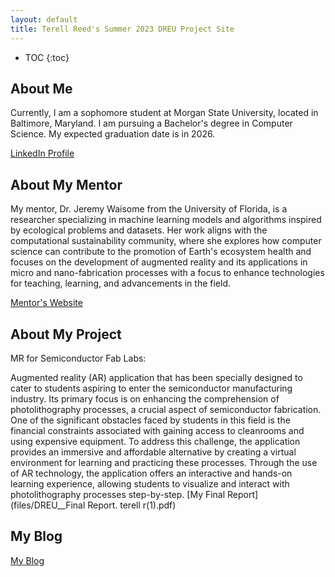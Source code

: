 ```yaml
---
layout: default
title: Terell Reed's Summer 2023 DREU Project Site
---
```


* TOC
{:toc}

## About Me


Currently, I am a sophomore student at Morgan State University, located in Baltimore, Maryland. I am pursuing a Bachelor's degree in Computer Science. My expected graduation date is in 2026.

[LinkedIn Profile](https://www.linkedin.com/in/terell-reed-140377263/)

## About My Mentor

My mentor, Dr. Jeremy Waisome from the University of Florida, is a researcher specializing in machine learning models and algorithms inspired by ecological problems and datasets. Her work aligns with the computational sustainability community, where she explores how computer science can contribute to the promotion of Earth's ecosystem health and focuses on the development of augmented reality and its applications in micro and nano-fabrication processes with a focus to enhance technologies for teaching, learning, and advancements in the field.

[Mentor's Website](https://www.jeremywaisome.com/)

## About My Project

MR for Semiconductor Fab Labs:

Augmented reality (AR) application that has been specially designed to cater to students aspiring to enter the semiconductor manufacturing industry. Its primary focus is on enhancing the comprehension of photolithography processes, a crucial aspect of semiconductor fabrication. One of the significant obstacles faced by students in this field is the financial constraints associated with gaining access to cleanrooms and using expensive equipment. To address this challenge, the application provides an immersive and affordable alternative by creating a virtual environment for learning and practicing these processes. Through the use of AR technology, the application offers an interactive and hands-on learning experience, allowing students to visualize and interact with photolithography processes step-by-step. 
[My Final Report](files/DREU__Final Report. terell r(1).pdf)

## My Blog

[My Blog](blog.html)
